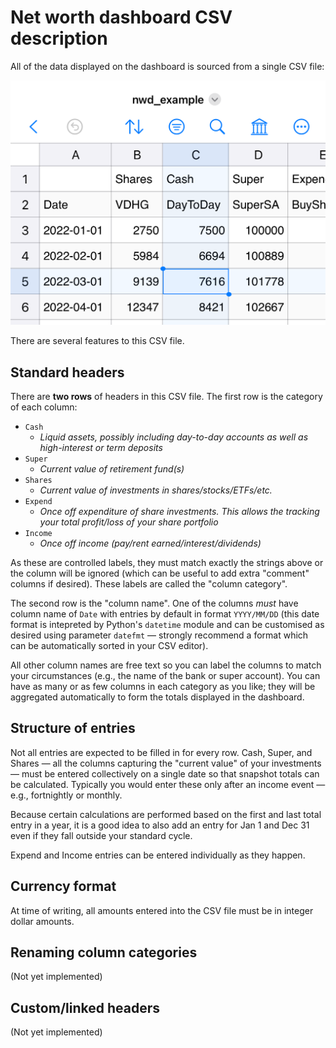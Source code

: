# Net worth dashboard CSV description

All of the data displayed on the dashboard is sourced from a single CSV file:

![Screenshot of typical CSV editor.](CSV_screenshot.png)

There are several features to this CSV file.

## Standard headers

There are __two rows__ of headers in this CSV file. The first row is the category of each column:

* `Cash`
    * _Liquid assets, possibly including day-to-day accounts as well as high-interest or term deposits_
* `Super` 
    * _Current value of retirement fund(s)_
* `Shares`
    * _Current value of investments in shares/stocks/ETFs/etc._
* `Expend`
    * _Once off expenditure of share investments. This allows the tracking your total profit/loss of your share portfolio_
* `Income`
    * _Once off income (pay/rent earned/interest/dividends)_

As these are controlled labels, they must match exactly the strings above or the column will be ignored (which can be useful to add extra "comment" columns if desired).
These labels are called the "column category".

The second row is the "column name". One of the columns *must* have column name of `Date` with entries by default in format `YYYY/MM/DD` (this date format is intepreted by Python's `datetime` module and can be customised as desired using parameter `datefmt` — strongly recommend a format which can be automatically sorted in your CSV editor).

All other column names are free text so you can label the columns to match your circumstances (e.g., the name of the bank or super account).
You can have as many or as few columns in each category as you like; they will be aggregated automatically to form the totals displayed in the dashboard.

## Structure of entries

Not all entries are expected to be filled in for every row. Cash, Super, and Shares — all the columns capturing the "current value" of your investments — must be entered collectively on a single date so that snapshot totals can be calculated.
Typically you would enter these only after an income event — e.g., fortnightly or monthly.

Because certain calculations are performed based on the first and last total entry in a year, it is a good idea to also add an entry for Jan 1 and Dec 31 even if they fall outside your standard cycle.

Expend and Income entries can be entered individually as they happen.

## Currency format

At time of writing, all amounts entered into the CSV file must be in integer dollar amounts.

## Renaming column categories

(Not yet implemented)

## Custom/linked headers

(Not yet implemented)